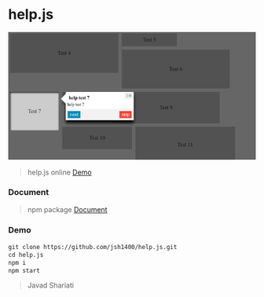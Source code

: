 # help.js

![help.js](https://raw.githubusercontent.com/jsh1400/help.js/master/docs/help.js.png)

>help.js online [Demo](https://jsh1400.github.io/help.js/)


### Document
> npm package [Document](https://github.com/jsh1400/help.js/tree/master/docs/)


### Demo

```
git clone https://github.com/jsh1400/help.js.git
cd help.js
npm i
npm start

```

> Javad Shariati

